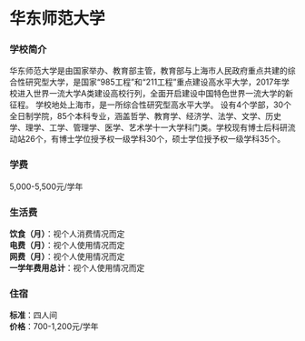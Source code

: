 # 华东师范大学
### 学校简介
华东师范大学是由国家举办、教育部主管，教育部与上海市人民政府重点共建的综合性研究型大学，是国家“985工程”和“211工程”重点建设高水平大学，2017年学校进入世界一流大学A类建设高校行列，全面开启建设中国特色世界一流大学的新征程。 学校地处上海市，是一所综合性研究型高水平大学。 设有4个学部，30个全日制学院，85个本科专业，涵盖哲学、教育学、经济学、法学、文学、历史学、理学、工学、管理学、医学、艺术学十一大学科门类。学校现有博士后科研流动站26个，有博士学位授予权一级学科30个，硕士学位授予权一级学科35个。

### 学费
5,000-5,500元/学年

### 生活费
**饮食（月）**：视个人消费情况而定  
**电费（月）**：视个人使用情况而定  
**网费（月）**：视个人使用情况而定  
**一学年费用总计**：视个人使用情况而定  

### 住宿
**标准**：四人间  
**价格**：700-1,200元/学年  
